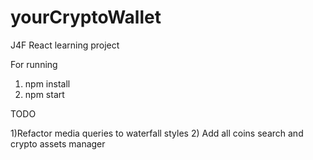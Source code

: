 # yourCryptoWallet
J4F React learning project

For running
1) npm install
2) npm start



TODO

1)Refactor media queries to waterfall styles
2) Add all coins search and crypto assets manager


